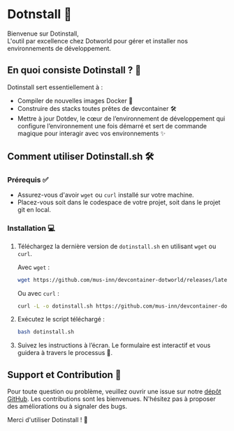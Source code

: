 # Dotnstall 🚀

Bienvenue sur Dotinstall,  
L'outil par excellence chez Dotworld pour gérer et installer nos environnements de développement.

## En quoi consiste Dotinstall ? 🤔

Dotinstall sert essentiellement à :
- Compiler de nouvelles images Docker 🐳
- Construire des stacks toutes prêtes de devcontainer 🛠️
- Mettre à jour Dotdev, le cœur de l’environnement de développement qui configure l’environnement une fois démarré et sert de commande magique pour interagir avec vos environnements ✨

## Comment utiliser Dotinstall.sh 🛠️

### Prérequis ✅

- Assurez-vous d'avoir `wget` ou `curl` installé sur votre machine.
- Placez-vous soit dans le codespace de votre projet, soit dans le projet git en local.

### Installation 💻

1. Téléchargez la dernière version de `dotinstall.sh` en utilisant `wget` ou `curl`.

   Avec `wget` :
   ```bash
   wget https://github.com/mus-inn/devcontainer-dotworld/releases/latest/download/dotinstall.sh
   ```

   Ou avec `curl` :
   ```bash
   curl -L -o dotinstall.sh https://github.com/mus-inn/devcontainer-dotworld/releases/latest/download/dotinstall.sh
   ```

2. Exécutez le script téléchargé :

   ```bash
   bash dotinstall.sh
   ```

3. Suivez les instructions à l’écran. Le formulaire est interactif et vous guidera à travers le processus 📝.

## Support et Contribution 🙌

Pour toute question ou problème, veuillez ouvrir une issue sur notre [dépôt GitHub](https://github.com/mus-inn/devcontainer-dotworld/issues). Les contributions sont les bienvenues. N'hésitez pas à proposer des améliorations ou à signaler des bugs.

Merci d'utiliser Dotinstall ! 🎉
